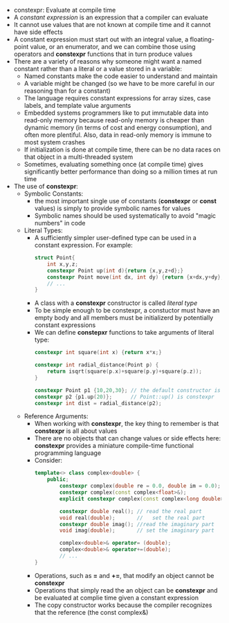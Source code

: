 - constexpr: Evaluate at compile time
- A _constant expression_ is an expression that a compiler can evaluate
- It cannot use values that are not known at compile time and it cannot have side effects
- A constant expression must start out with an integral value, a floating-point value, or an enumerator, and we can combine those using operators and **constexpr** functions that in turn produce values
- There are a variety of reasons why someone might want a named constant rather than a literal or a value stored in a variable:
  - Named constants make the code easier to understand and maintain
  - A variable might be changed (so we have to be more careful in our reasoning than for a constant)
  - The language requires constant expressions for array sizes, case labels, and template value arguments
  - Embedded systems programmers like to put immutable data into read-only memory because read-only memory is cheaper than dynamic memory (in terms of cost and energy consumption), and often more plentiful. Also, data in read-only memory is immune to most system crashes
  - If initialization is done at compile time, there can be no data races on that object in a multi-threaded system
  - Sometimes, evaluating something once (at compile time) gives significantly better performance than doing so a million times at run time
- The use of **constexpr**:
  - Symbolic Constants: 
    - the most important single use of constants (**constexpr** or **const** values) is simply to provide symbolic names for values
    - Symbolic names should be used systematically to avoid "magic numbers" in code
  - Literal Types:
    - A sufficiently simpler user-defined type can be used in a constant expression. For example:
        ```cpp
        struct Point{
            int x,y,z;
            constexpr Point up(int d){return {x,y,z+d};}
            constexpr Point move(int dx, int dy) {return {x+dx,y+dy};}
            // ...
        }
        ```
    - A class with a **constexpr** constructor is called _literal type_
    - To be simple enough to be constexpr, a constuctor must have an empty body and all members must be initializerd by potentially constant expressions
    - We can define **constepxr** functions to take arguments of literal type:
        ```cpp
        constexpr int square(int x) {return x*x;}

        constexpr int radial_distance(Point p) {
            return isqrt(square(p.x)+square(p.y)+square(p.z));
        }

        constexpr Point p1 {10,20,30}; // the default constructor is constexpr
        constexpr p2 {p1.up(20)};      // Point::up() is constexpr
        constexpr int dist = radial_distance(p2);
        ```
  - Reference Arguments:
    - When working with **constexpr**, the key thing to remember is that **constexpr** is all about values
    - There are no objects that can change values or side effects here: **constexpr** provides a miniature compile-time functional programming language
    - Consider:
        ```cpp
        template<> class complex<double> {
            public;
                constexpr complex(double re = 0.0, double im = 0.0);
                constexpr complex(const complex<float>&);
                explicit constexpr complex(const complex<long double>&);

                constexpr double real(); // read the real part
                void real(double);       //   set the real part
                constexpr double imag(); //read the imaginary part
                void imag(double);       // set the imaginary part

                complex<double>& operator= (double);
                complex<double>& operator+=(double);
                // ...
        }
        ```
    - Operations, such as **=** and **+=**, that modify an object cannot be **constexpr**
    - Operations that simply read the an object can be **constexpr** and be evaluated at complie time given a constant expression
    - The copy constructor works because the compiler recognizes that the reference (the const complex<float>&)